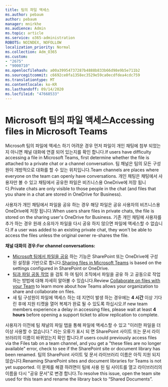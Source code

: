 ```yaml
---
title: 팀의 파일 액세스
ms.author: pebaum
author: pebaum
manager: mnirkhe
ms.audience: Admin
ms.topic: article
ms.service: o365-administration
ROBOTS: NOINDEX, NOFOLLOW
localization_priority: Normal
ms.collection: Adm_O365
ms.custom:
- "2675"
- "9000710"
ms.openlocfilehash: a00a39954737287b4888b833b66d98e9b5e711b2
ms.sourcegitcommit: c6692ce0fa1358ec3529e59ca0ecdfdea4cdc759
ms.translationtype: MT
ms.contentlocale: ko-KR
ms.lasthandoff: 09/14/2020
ms.locfileid: "47668533"
---
```

# <a name="accessing-files-in-microsoft-teams"></a><span data-ttu-id="72827-102">Microsoft 팀의 파일 액세스</span><span class="sxs-lookup"><span data-stu-id="72827-102">Accessing files in Microsoft Teams</span></span>

<span data-ttu-id="72827-103">Microsoft 팀의 파일에 액세스 하기 어려운 경우 먼저 파일이 개인 채팅에 첨부 되었는지 아니면 채널 대화에 연결 되어 있는지를 확인 합니다.</span><span class="sxs-lookup"><span data-stu-id="72827-103">If users have difficulty accessing a file in Microsoft Teams, first determine whether the file is attached to a private chat or a channel conversation.</span></span> <span data-ttu-id="72827-104">팀 채널은 팀의 모든 구성원이 개방적으로 대화를 할 수 있는 위치입니다.</span><span class="sxs-lookup"><span data-stu-id="72827-104">Team channels are places where everyone on the team can openly have conversations.</span></span> <span data-ttu-id="72827-105">개인 채팅은 채팅에서 사용자만 볼 수 있고 채팅에서 공유한 파일은 비즈니스용 OneDrive에 저장 됩니다.</span><span class="sxs-lookup"><span data-stu-id="72827-105">Private chats are only visible to those people in the chat (and files that you share in a chat are stored in OneDrive for Business).</span></span>

<span data-ttu-id="72827-106">사용자가 개인 채팅에서 파일을 공유 하는 경우 해당 파일은 공유 사용자의 비즈니스용 OneDrive에 저장 됩니다.</span><span class="sxs-lookup"><span data-stu-id="72827-106">When users share files in private chats, the file is stored on the sharing user's OneDrive for Business.</span></span> <span data-ttu-id="72827-107">기존 개인 채팅에 사용자를 추가 하는 경우 원래 소유자가 파일을 다시 공유 하지 않으면 파일에 액세스할 수 없습니다.</span><span class="sxs-lookup"><span data-stu-id="72827-107">If a user was added to an existing private chat, they won't be able to access the files unless the original owner re-shares the file.</span></span>    

<span data-ttu-id="72827-108">**채널 대화의 경우:**</span><span class="sxs-lookup"><span data-stu-id="72827-108">**For channel conversations:**</span></span>

- <span data-ttu-id="72827-109">[Microsoft 팀에서 파일을 공유](https://docs.microsoft.com/MicrosoftTeams/sharing-files-in-teams) 하는 기능은 SharePoint 또는 OneDrive에 구성 된 설정을 기반으로 합니다.</span><span class="sxs-lookup"><span data-stu-id="72827-109">[Sharing files in Microsoft Teams](https://docs.microsoft.com/MicrosoftTeams/sharing-files-in-teams) is based on the settings configured in SharePoint or OneDrive.</span></span> 
- <span data-ttu-id="72827-110">[팀과 파일 공동 작업](https://support.office.com/article/Collaborate-on-files-with-your-Team-9b200289-dbac-4823-85bd-628a5c7bb0ae) 을 검토 하 여 팀이 조직에서 파일을 공유 하 고 공동으로 작업 하는 방법에 대해 자세히 알아볼 수 있습니다.</span><span class="sxs-lookup"><span data-stu-id="72827-110">Review [Collaborate on files with your Team](https://support.office.com/article/Collaborate-on-files-with-your-Team-9b200289-dbac-4823-85bd-628a5c7bb0ae) to learn more about how Teams allows your organization to share and collaborate on files.</span></span> 
- <span data-ttu-id="72827-111">새 팀 구성원이 파일에 액세스 하는 데 지연이 발생 하는 경우에는 **4 시간** 이상 기다린 후에 지원 티켓을 열어 복제가 완료 될 수 있도록 하십시오.</span><span class="sxs-lookup"><span data-stu-id="72827-111">If new team members experience a delay in accessing files, please wait at least **4 hours** before opening a support ticket to allow replication to complete.</span></span> 

<span data-ttu-id="72827-112">사용자가 이전에 팀 채널의 파일 탭을 통해 파일에 액세스할 수 있고 "이러한 파일을 더 이상 사용할 수 없습니다." 라는 오류가 표시 되 면 SharePoint 사이트 또는 문서 라이브러리의 이름이 바뀌었는지 확인 합니다.</span><span class="sxs-lookup"><span data-stu-id="72827-112">If users could previously access files via the Files tab on a team channel, and you get a "these files are no longer available" error, check to see if the SharePoint site or document library has been renamed.</span></span> <span data-ttu-id="72827-113">팀의 SharePoint 사이트 및 문서 라이브러리 이름은 아직 지원 되지 않습니다.</span><span class="sxs-lookup"><span data-stu-id="72827-113">Renaming SharePoint sites and document libraries for Teams is not yet supported.</span></span> <span data-ttu-id="72827-114">이 문제를 해결 하려면이 팀에 사용 된 팀 사이트를 열고 라이브러리의 이름을 다시 "공유 문서"로 변경 합니다.</span><span class="sxs-lookup"><span data-stu-id="72827-114">To resolve this issue, open the team site used for this team and rename the library back to “Shared Documents”.</span></span>